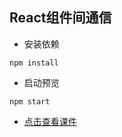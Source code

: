 ## React组件间通信
- 安装依赖

```
npm install
```

- 启动预览

```
npm start
```

- [点击查看课件](./courseware/ReactState.md)